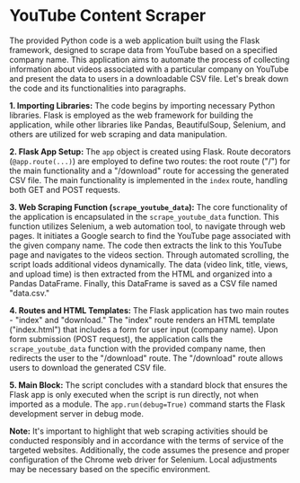 # YouTube Content Scraper

The provided Python code is a web application built using the Flask framework, designed to scrape data from YouTube based on a specified company name. This application aims to automate the process of collecting information about videos associated with a particular company on YouTube and present the data to users in a downloadable CSV file. Let's break down the code and its functionalities into paragraphs.

**1. Importing Libraries:**
The code begins by importing necessary Python libraries. Flask is employed as the web framework for building the application, while other libraries like Pandas, BeautifulSoup, Selenium, and others are utilized for web scraping and data manipulation.

**2. Flask App Setup:**
The `app` object is created using Flask. Route decorators (`@app.route(...)`) are employed to define two routes: the root route ("/") for the main functionality and a "/download" route for accessing the generated CSV file. The main functionality is implemented in the `index` route, handling both GET and POST requests.

**3. Web Scraping Function (`scrape_youtube_data`):**
The core functionality of the application is encapsulated in the `scrape_youtube_data` function. This function utilizes Selenium, a web automation tool, to navigate through web pages. It initiates a Google search to find the YouTube page associated with the given company name. The code then extracts the link to this YouTube page and navigates to the videos section. Through automated scrolling, the script loads additional videos dynamically. The data (video link, title, views, and upload time) is then extracted from the HTML and organized into a Pandas DataFrame. Finally, this DataFrame is saved as a CSV file named "data.csv."

**4. Routes and HTML Templates:**
The Flask application has two main routes - "index" and "download." The "index" route renders an HTML template ("index.html") that includes a form for user input (company name). Upon form submission (POST request), the application calls the `scrape_youtube_data` function with the provided company name, then redirects the user to the "/download" route. The "/download" route allows users to download the generated CSV file.

**5. Main Block:**
The script concludes with a standard block that ensures the Flask app is only executed when the script is run directly, not when imported as a module. The `app.run(debug=True)` command starts the Flask development server in debug mode.

**Note:**
It's important to highlight that web scraping activities should be conducted responsibly and in accordance with the terms of service of the targeted websites. Additionally, the code assumes the presence and proper configuration of the Chrome web driver for Selenium. Local adjustments may be necessary based on the specific environment.

